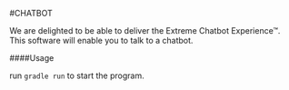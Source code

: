 #CHATBOT

We are delighted to be able to deliver the Extreme Chatbot Experience™.  
This software will enable you to talk to a chatbot.

####Usage

run `gradle run` to start the program.

